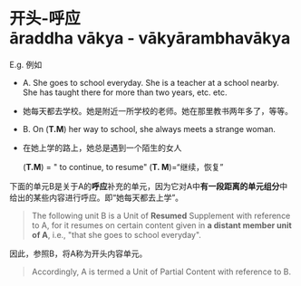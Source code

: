 # 开头-呼应<br>āraddha vākya - vākyārambhavākya
E.g. 例如
- A. She goes to school everyday. She is a teacher at a school nearby. She has taught there for more than two years, etc. etc.
- 她每天都去学校。她是附近一所学校的老师。她在那里教书两年多了，等等。
- B. On (**T.M**) her way to school, she always meets a strange woman.
- 在她上学的路上，她总是遇到一个陌生的女人

    (**T.M**) = " to continue, to resume"
    (**T. M**)=“继续，恢复”

下面的单元B是关于A的**呼应**补充的单元，因为它对A中**有一段距离的单元组分**中给出的某些内容进行呼应。即“她每天都去上学”。
>The following unit B is a Unit of **Resumed** Supplement with reference to A, for it resumes on certain content given in **a distant member unit of A**, i.e., "that she goes to school everyday".


因此，参照B，将A称为开头内容单元。
>Accordingly, A is termed a Unit of Partial Content with reference to B.
